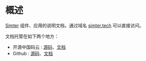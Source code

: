 # 概述

[Simter](https://git.oschina.net/simter) 组件、应用的说明文档，通过域名 [simter.tech](http://simter.tech) 可以直接访问。

文档托管在如下两个地方：

- 开源中国码云 : [源码](https://git.oschina.net/simter/simter)、[文档](https://simter.oschina.io)
- Github : [源码](https://github.com/simter/simter.github.io)、[文档](https://simter.github.io)
